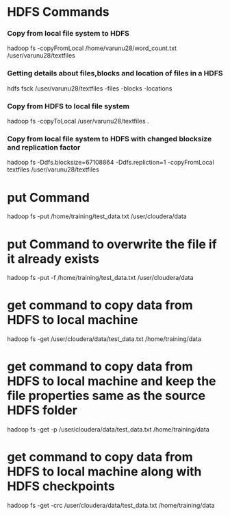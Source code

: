 # HDFS Commands

### Copy from local file system to HDFS
hadoop fs -copyFromLocal /home/varunu28/word_count.txt /user/varunu28/textfiles

### Getting details about files,blocks and location of files in a HDFS
hdfs fsck /user/varunu28/textfiles -files -blocks -locations

### Copy from HDFS to local file system
hadoop fs -copyToLocal /user/varunu28/textfiles .

### Copy from local file system to HDFS with changed blocksize and replication factor
hadoop fs -Ddfs.blocksize=67108864 -Ddfs.repliction=1 -copyFromLocal textfiles /user/varunu28/textfiles

# put Command
hadoop fs -put /home/training/test_data.txt /user/cloudera/data

# put Command to overwrite the file if it already exists
hadoop fs -put -f /home/training/test_data.txt /user/cloudera/data

# get command to copy data from HDFS to local machine
hadoop fs -get /user/cloudera/data/test_data.txt /home/training/data

# get command to copy data from HDFS to local machine and keep the file properties same as the source HDFS folder
hadoop fs -get -p /user/cloudera/data/test_data.txt /home/training/data

# get command to copy data from HDFS to local machine along with HDFS checkpoints
hadoop fs -get -crc /user/cloudera/data/test_data.txt /home/training/data

